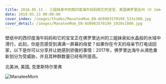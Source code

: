 ```yaml
---
title: 2018.05.13 - 三姐妹泉中的西印度海牛妈妈和它的宝宝，美国佛罗里达州 (© James R.D. Scott/Getty Images)
date: 2018.05.13 00:00:00
cover_index: /images/thumbs/ManateeMom_EN-AU9983570199_533x300.jpg
cover_detail: /images/ManateeMom_EN-AU9983570199_1920x1080.jpg
---
```


壁纸中的西印度海牛妈妈和它的宝宝正在佛罗里达州的三姐妹泉如水晶般的水域中滑行，此刻，你是否感受到满满一屏幕的母爱？如果你在今天的母亲节打电话回家，以下是你可以分享并让她感到骄傲的事情：2017年，佛罗里达海牛从濒危重新划分为受威胁，并且其种群数量已经有所提高。

北美洲, 美国, 克里斯特尔里弗

![ManateeMom](/images/ManateeMom_EN-AU9983570199_1920x1080.jpg)
